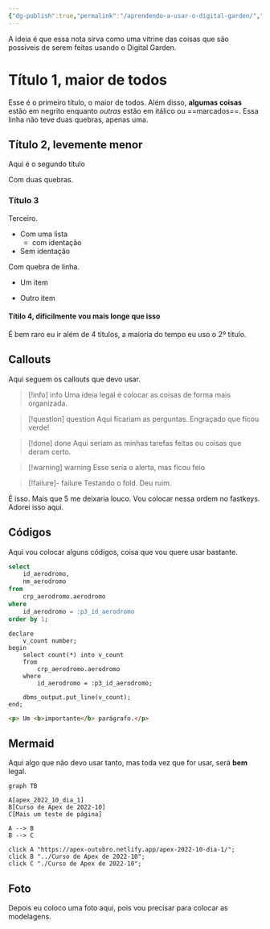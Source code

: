 ```yaml
---
{"dg-publish":true,"permalink":"/aprendendo-a-usar-o-digital-garden/","dgHomeLink":true,"dgPassFrontmatter":false}
---
```



A ideia é que essa nota sirva como uma vitrine das coisas que são possíveis de serem feitas usando o Digital Garden.

# Título 1, maior de todos

Esse é o primeiro título, o maior de todos. Além disso, **algumas coisas** estão em negrito enquanto *outras* estão em itálico ou ==marcados==.
Essa linha não teve duas quebras, apenas uma.

## Título 2, levemente menor

Aqui é o segundo título

Com duas quebras.

### Título 3

Terceiro.
- Com uma lista
	- com identação
- Sem identação

Com quebra de linha.

- Um item

- Outro item

#### Títilo 4, dificilmente vou mais longe que isso

É bem raro eu ir além de 4 títulos, a maioria do tempo eu uso o 2º título.

## Callouts

Aqui seguem os callouts que devo usar.

>[!info] info
>Uma ideia legal é colocar as coisas de forma mais organizada.

>[!question] question
>Aqui ficariam as perguntas. Engraçado que ficou verde!

>[!done] done
>Aqui seriam as minhas tarefas feitas ou coisas que deram certo.

>[!warning] warning
>Esse seria o alerta, mas ficou feio

>[!failure]- failure
>Testando o fold. Deu ruim.

É isso. Mais que 5 me deixaria louco. Vou colocar nessa ordem no fastkeys. Adorei isso aqui.

## Códigos

Aqui vou colocar alguns códigos, coisa que vou quere usar bastante.

```sql
select
	id_aerodromo,
	nm_aerodromo
from
	crp_aerodromo.aerodromo
where
	id_aerodromo = :p3_id_aerodromo
order by 1;
```

```plsql
declare
	v_count number;
begin
	select count(*) into v_count
	from
		crp_aerodromo.aerodromo
	where
		id_aerodromo = :p3_id_aerodromo;

	dbms_output.put_line(v_count);
end;
```

```html
<p> Um <b>importante</b> parágrafo.</p>
```

## Mermaid

Aqui algo que não devo usar tanto, mas toda vez que for usar, será **bem** legal.

```mermaid
graph TB

A[apex_2022_10_dia_1]
B[Curso de Apex de 2022-10]
C[Mais um teste de página]

A --> B
B --> C

click A "https://apex-outubro.netlify.app/apex-2022-10-dia-1/";
click B "../Curso de Apex de 2022-10";
click C "./Curso de Apex de 2022-10";
```

## Foto

Depois eu coloco uma foto aqui, pois vou precisar para colocar as modelagens.